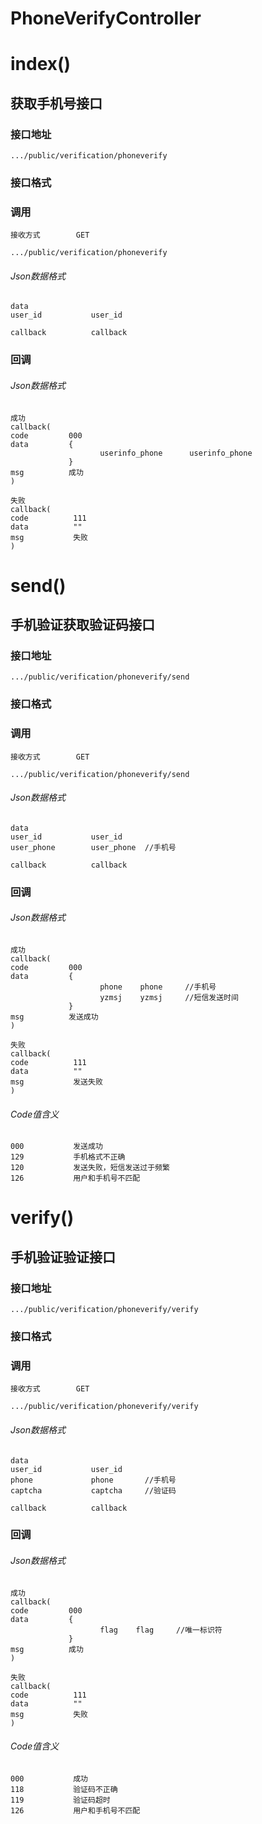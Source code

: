 # PhoneVerifyController #
# index()
## 获取手机号接口
### 接口地址

```
.../public/verification/phoneverify
```

### 接口格式

### 调用

```
接收方式        GET
```

```
.../public/verification/phoneverify
```

###### Json数据格式
```
data
user_id           user_id

callback          callback
```

### 回调
###### Json数据格式

```
成功
callback(
code         000
data         {
                    userinfo_phone      userinfo_phone
             }
msg          成功
)
```

```
失败
callback(
code          111
data          ""
msg           失败
)
```
# send() #
## 手机验证获取验证码接口 ## 


### 接口地址


```
.../public/verification/phoneverify/send
```

### 接口格式

### 调用

```
接收方式        GET
```

```
.../public/verification/phoneverify/send
```

###### Json数据格式
```
data
user_id           user_id
user_phone        user_phone  //手机号

callback          callback
```

### 回调
###### Json数据格式

```
成功
callback(
code         000
data         {
                    phone    phone     //手机号
                    yzmsj    yzmsj     //短信发送时间
             }
msg          发送成功
)
```

```
失败
callback(
code          111
data          ""
msg           发送失败
)
```

###### Code值含义

```
000           发送成功
129           手机格式不正确
120           发送失败，短信发送过于频繁
126           用户和手机号不匹配
```
# verify() #
## 手机验证验证接口 ## 
### 接口地址


```
.../public/verification/phoneverify/verify
```

### 接口格式

### 调用

```
接收方式        GET
```

```
.../public/verification/phoneverify/verify
```

###### Json数据格式
```
data
user_id           user_id
phone             phone       //手机号
captcha           captcha     //验证码

callback          callback
```

### 回调
###### Json数据格式

```
成功
callback(
code         000
data         {
                    flag    flag     //唯一标识符
             }
msg          成功
)
```

```
失败
callback(
code          111
data          ""
msg           失败
)
```

###### Code值含义

```
000           成功
118           验证码不正确
119           验证码超时
126           用户和手机号不匹配
```